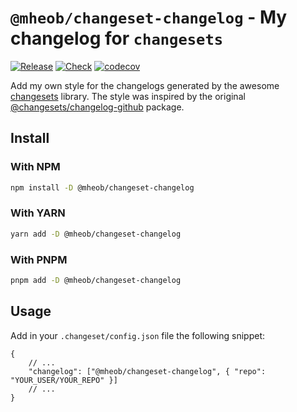 # `@mheob/changeset-changelog` - My changelog for `changesets`

[![Release](https://github.com/mheob/changeset-changelog/actions/workflows/release.yml/badge.svg)](https://github.com/mheob/changeset-changelog/actions/workflows/release.yml)
[![Check](https://github.com/mheob/changeset-changelog/actions/workflows/check.yml/badge.svg)](https://github.com/mheob/changeset-changelog/actions/workflows/check.yml)
[![codecov](https://codecov.io/gh/mheob/changeset-changelog/branch/main/graph/badge.svg?token=E7RZLWHMEX)](https://codecov.io/gh/mheob/changeset-changelog)

Add my own style for the changelogs generated by the awesome [changesets](https://github.com/changesets/changesets) library. The
style was inspired by the original
[@changesets/changelog-github](https://github.com/changesets/changesets/tree/main/packages/changelog-github) package.

## Install

### With NPM

```sh
npm install -D @mheob/changeset-changelog
```

### With YARN

```sh
yarn add -D @mheob/changeset-changelog
```

### With PNPM

```sh
pnpm add -D @mheob/changeset-changelog
```

## Usage

Add in your `.changeset/config.json` file the following snippet:

```jsonc
{
	// ...
	"changelog": ["@mheob/changeset-changelog", { "repo": "YOUR_USER/YOUR_REPO" }]
	// ...
}
```
